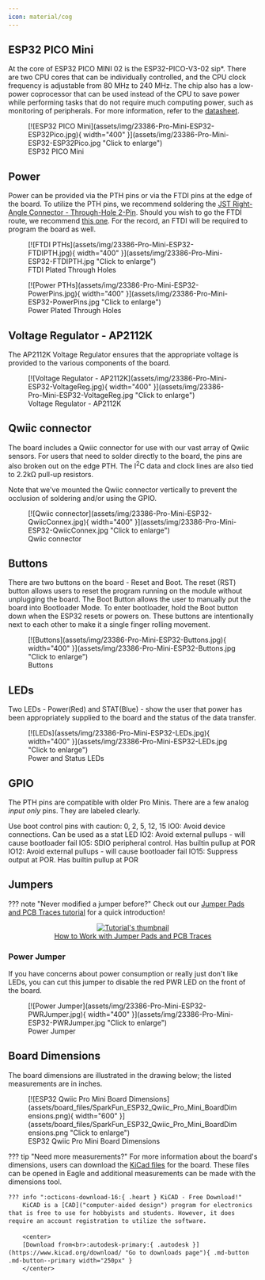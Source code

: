 ```yaml
---
icon: material/cog
---
```



## ESP32 PICO Mini 

At the core of ESP32 PICO MINI 02 is the ESP32-PICO-V3-02 sip*. There are two CPU cores that can be individually controlled, and the CPU clock frequency is adjustable from 80 MHz to 240 MHz. The chip also has a low-power coprocessor that can be used instead of the CPU to save power while performing tasks that do not require much computing power, such as monitoring of peripherals. For more information, refer to the [datasheet](assets/board_files/Espressif_Systems_04082021_ESP32_PICO_MINI_02_N8R2-2295871.pdf). 


<figure markdown>
[![ESP32 PICO Mini](assets/img/23386-Pro-Mini-ESP32-ESP32Pico.jpg){ width="400" }](assets/img/23386-Pro-Mini-ESP32-ESP32Pico.jpg "Click to enlarge")
<figcaption markdown>ESP32 PICO Mini</figcaption>
</figure>

## Power

Power can be provided via the PTH pins or via the FTDI pins at the edge of the board. To utilize the PTH pins, we recommend soldering the [JST Right-Angle Connector - Through-Hole 2-Pin](https://www.sparkfun.com/products/9749). Should you wish to go the FTDI route, we recommend [this one](https://www.sparkfun.com/products/15096). For the record, an FTDI will be required to program the board as well. 


<figure markdown>
[![FTDI PTHs](assets/img/23386-Pro-Mini-ESP32-FTDIPTH.jpg){ width="400" }](assets/img/23386-Pro-Mini-ESP32-FTDIPTH.jpg "Click to enlarge")
<figcaption markdown>FTDI Plated Through Holes</figcaption>
</figure>


<figure markdown>
[![Power PTHs](assets/img/23386-Pro-Mini-ESP32-PowerPins.jpg){ width="400" }](assets/img/23386-Pro-Mini-ESP32-PowerPins.jpg "Click to enlarge")
<figcaption markdown>Power Plated Through Holes</figcaption>
</figure>

## Voltage Regulator - AP2112K

The AP2112K Voltage Regulator ensures that the appropriate voltage is provided to the various components of the board. 


<figure markdown>
[![Voltage Regulator - AP2112K](assets/img/23386-Pro-Mini-ESP32-VoltageReg.jpg){ width="400" }](assets/img/23386-Pro-Mini-ESP32-VoltageReg.jpg "Click to enlarge")
<figcaption markdown>Voltage Regulator - AP2112K</figcaption>
</figure>


## Qwiic connector

The board includes a Qwiic connector for use with our vast array of Qwiic sensors. For users that need to solder directly to the board, the pins are also broken out on the edge PTH. The I<sup>2</sup>C data and clock lines are also tied to 2.2kΩ pull-up resistors.

Note that we've mounted the Qwiic connector vertically to prevent the occlusion of soldering and/or using the GPIO. 


<figure markdown>
[![Qwiic connector](assets/img/23386-Pro-Mini-ESP32-QwiicConnex.jpg){ width="400" }](assets/img/23386-Pro-Mini-ESP32-QwiicConnex.jpg "Click to enlarge")
<figcaption markdown>Qwiic connector</figcaption>
</figure>

## Buttons

There are two buttons on the board - Reset and Boot. The reset (RST) button allows users to reset the program running on the module without unplugging the board. The Boot Button allows the user to manually put the board into Bootloader Mode. To enter bootloader, hold the Boot button down when the ESP32 resets or powers on. These buttons are intentionally next to each other to make it a single finger rolling movement.

<figure markdown>
[![Buttons](assets/img/23386-Pro-Mini-ESP32-Buttons.jpg){ width="400" }](assets/img/23386-Pro-Mini-ESP32-Buttons.jpg "Click to enlarge")
<figcaption markdown>Buttons</figcaption>
</figure>

## LEDs

Two LEDs - Power(Red) and STAT(Blue) - show the user that power has been appropriately supplied to the board and the status of the data transfer. 

<figure markdown>
[![LEDs](assets/img/23386-Pro-Mini-ESP32-LEDs.jpg){ width="400" }](assets/img/23386-Pro-Mini-ESP32-LEDs.jpg "Click to enlarge")
<figcaption markdown>Power and Status LEDs</figcaption>
</figure>


## GPIO

The PTH pins are compatible with older Pro Minis. There are a few analog *input only* pins. They are labeled clearly.

Use boot control pins with caution: 0, 2, 5, 12, 15
IO0: Avoid device connections. Can be used as a stat LED
IO2: Avoid external pullups - will cause bootloader fail
IO5: SDIO peripheral control. Has builtin pullup at POR
IO12: Avoid external pullups - will cause bootloader fail
IO15: Suppress output at POR. Has builtin pullup at POR




<!--
<figure markdown>
[![USB-C Connector](assets/img/22043-SparkFun-XBee-Explorer-USB-C-BuckConverter.jpg){ width="400" }](assets/img/22043-SparkFun-XBee-Explorer-USB-C-BuckConverter.jpg "Click to enlarge")
<figcaption markdown>AP63203 Buck Converter</figcaption>
</figure>
-->

## Jumpers

??? note "Never modified a jumper before?"
	Check out our <a href="https://learn.sparkfun.com/tutorials/664">Jumper Pads and PCB Traces tutorial</a> for a quick introduction!
	<p align="center">
		<a href="https://learn.sparkfun.com/tutorials/664">
		<img src="https://cdn.sparkfun.com/c/264-148/assets/learn_tutorials/6/6/4/PCB_TraceCutLumenati.jpg" alt="Tutorial's thumbnail"><br>
        How to Work with Jumper Pads and PCB Traces</a>
	</p>


### Power Jumper

If you have concerns about power consumption or really just don't like LEDs, you can cut this jumper to disable the red PWR LED on the front of the board.

<figure markdown>
[![Power Jumper](assets/img/23386-Pro-Mini-ESP32-PWRJumper.jpg){ width="400" }](assets/img/23386-Pro-Mini-ESP32-PWRJumper.jpg "Click to enlarge")
<figcaption markdown>Power Jumper</figcaption>
</figure>


## Board Dimensions

The board dimensions are illustrated in the drawing below; the listed measurements are in inches.


<figure markdown>
[![ESP32 Qwiic Pro Mini Board Dimensions](assets/board_files/SparkFun_ESP32_Qwiic_Pro_Mini_BoardDimensions.png){ width="600" }](assets/board_files/SparkFun_ESP32_Qwiic_Pro_Mini_BoardDimensions.png "Click to enlarge")
<figcaption markdown>ESP32 Qwiic Pro Mini Board Dimensions</figcaption>
</figure>


??? tip "Need more measurements?"
	For more information about the board's dimensions, users can download the [KiCad files](assets/board_files/SparkFun_ESP32_Qwiic_Pro_Mini-KiCadFiles.zip) for the board. These files can be opened in Eagle and additional measurements can be made with the dimensions tool.

	??? info ":octicons-download-16:{ .heart } KiCAD - Free Download!"
		KiCAD is a [CAD]("computer-aided design") program for electronics that is free to use for hobbyists and students. However, it does require an account registration to utilize the software.

		<center>
		[Download from<br>:autodesk-primary:{ .autodesk }](https://www.kicad.org/download/ "Go to downloads page"){ .md-button .md-button--primary width="250px" }
		</center>
	
		